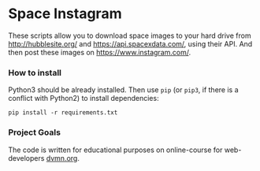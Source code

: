 # Space Instagram

These scripts allow you to download space images to your hard drive from http://hubblesite.org/ and https://api.spacexdata.com/, using their API. And then post these images on https://www.instagram.com/. 

### How to install

Python3 should be already installed. 
Then use `pip` (or `pip3`, if there is a conflict with Python2) to install dependencies:
```
pip install -r requirements.txt
```

### Project Goals

The code is written for educational purposes on online-course for web-developers [dvmn.org](https://dvmn.org/).